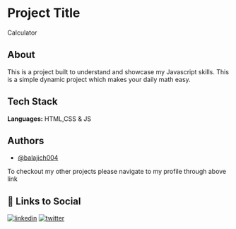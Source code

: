 
# Project Title

Calculator
## About

This is a project built to understand and showcase my Javascript skills. This is a simple dynamic project which makes your daily math easy. 
## Tech Stack

**Languages:** HTML,CSS & JS



## Authors

- [@balajich004](https://www.github.com/balajich004)

To checkout my other projects please navigate to my profile through above link 
## 🔗 Links to Social
[![linkedin](https://img.shields.io/badge/linkedin-0A66C2?style=for-the-badge&logo=linkedin&logoColor=white)](https://www.linkedin.com/in/balaji-chennupati-2a7629286/)
[![twitter](https://img.shields.io/badge/twitter-1DA1F2?style=for-the-badge&logo=twitter&logoColor=white)](https://twitter.com/balajich004)

